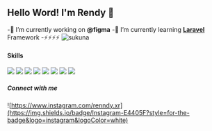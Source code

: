 ## Hello Word! I'm Rendy 👋

<!--
**rendyxrz/rendyxrz** is a ✨ _special_ ✨ repository because its `README.md` (this file) appears on your GitHub profile.

Here are some ideas to get you started:

- 🔭 I’m currently working on ...
- 🌱 I’m currently learning ...
- 👯 I’m looking to collaborate on ...
- 🤔 I’m looking for help with ...
- 💬 Ask me about ...
- 📫 How to reach me: ...
- 😄 Pronouns: ...
- ⚡ Fun fact: ...
-->

-🔭 I’m currently working on **@figma**
-🌱 I’m currently learning [**Laravel**](https://laravel.com) Framework
-⚡⚡⚡⚡
![sukuna](https://media3.giphy.com/media/v1.Y2lkPTc5MGI3NjExMHpqdjEwamFwNXY4cWNjZ290bzRiNjllNHF6Njk4cmx4ZnE1MnByaCZlcD12MV9pbnRlcm5hbF9naWZfYnlfaWQmY3Q9Zw/v7OFL1RGk1m4qTNsb2/giphy.gif)

#### Skills

<img src="https://img.shields.io/badge/Visual_Studio_Code-0078D4?style=for-the-badge&logo=visual%20studio%20code&logoColor=white" />

<img src="https://img.shields.io/badge/Visual_Studio_Code-0078D4?style=for-the-badge&logo=visual%20studio%20code&logoColor=white" />

<img src="https://img.shields.io/badge/MySQL-005C84?style=for-the-badge&logo=mysql&logoColor=white" />

<img src="https://img.shields.io/badge/Figma-F24E1E?style=for-the-badge&logo=figma&logoColor=white" />

<img src="https://img.shields.io/badge/Canva-%2300C4CC.svg?&style=for-the-badge&logo=Canva&logoColor=white" />

<img src="https://img.shields.io/badge/HTML5-E34F26?style=for-the-badge&logo=html5&logoColor=white" />

<img src="https://img.shields.io/badge/Node%20js-339933?style=for-the-badge&logo=nodedotjs&logoColor=white" />

<img src="https://img.shields.io/badge/PHP-777BB4?style=for-the-badge&logo=php&logoColor=white" />

##### Connect with me
![https://www.instagram.com/renndy.xr](https://img.shields.io/badge/Instagram-E4405F?style=for-the-badge&logo=instagram&logoColor=white)





